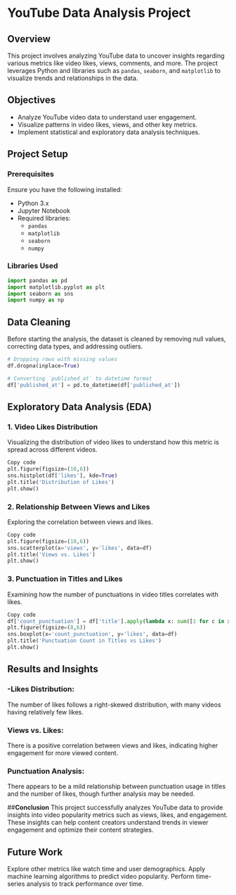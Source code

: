 # YouTube Data Analysis Project

## Overview
This project involves analyzing YouTube data to uncover insights regarding various metrics like video likes, views, comments, and more. The project leverages Python and libraries such as `pandas`, `seaborn`, and `matplotlib` to visualize trends and relationships in the data.

## Objectives
- Analyze YouTube video data to understand user engagement.
- Visualize patterns in video likes, views, and other key metrics.
- Implement statistical and exploratory data analysis techniques.

## Project Setup

### Prerequisites
Ensure you have the following installed:

- Python 3.x
- Jupyter Notebook
- Required libraries:
  - `pandas`
  - `matplotlib`
  - `seaborn`
  - `numpy`

### Libraries Used

```python
import pandas as pd
import matplotlib.pyplot as plt
import seaborn as sns
import numpy as np
```

## Data Cleaning
Before starting the analysis, the dataset is cleaned by removing null values, correcting data types, and addressing outliers.
```python
# Dropping rows with missing values
df.dropna(inplace=True)

# Converting `published_at` to datetime format
df['published_at'] = pd.to_datetime(df['published_at'])
```

## Exploratory Data Analysis (EDA)
### 1. Video Likes Distribution
Visualizing the distribution of video likes to understand how this metric is spread across different videos.

```python
Copy code
plt.figure(figsize=(10,6))
sns.histplot(df['likes'], kde=True)
plt.title('Distribution of Likes')
plt.show()
```

### 2. Relationship Between Views and Likes
Exploring the correlation between views and likes.

```python
Copy code
plt.figure(figsize=(10,6))
sns.scatterplot(x='views', y='likes', data=df)
plt.title('Views vs. Likes')
plt.show()
```

### 3. Punctuation in Titles and Likes
Examining how the number of punctuations in video titles correlates with likes.

```python
Copy code
df['count_punctuation'] = df['title'].apply(lambda x: sum([1 for c in x if c in string.punctuation]))
plt.figure(figsize=(8,6))
sns.boxplot(x='count_punctuation', y='likes', data=df)
plt.title('Punctuation Count in Titles vs Likes')
plt.show()
```

## **Results and Insights**
### -**Likes Distribution:** 
The number of likes follows a right-skewed distribution, with many videos having relatively few likes.
### **Views vs. Likes:** 
There is a positive correlation between views and likes, indicating higher engagement for more viewed content.
### **Punctuation Analysis:**
There appears to be a mild relationship between punctuation usage in titles and the number of likes, though further analysis may be needed.

##**Conclusion**
This project successfully analyzes YouTube data to provide insights into video popularity metrics such as views, likes, and engagement. These insights can help content creators understand trends in viewer engagement and optimize their content strategies.

## **Future Work**
Explore other metrics like watch time and user demographics.
Apply machine learning algorithms to predict video popularity.
Perform time-series analysis to track performance over time.

